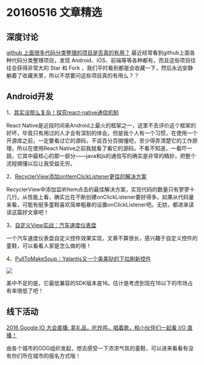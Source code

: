# 20160516 文章精选

## 深度讨论

[github 上面很多代码分类整理的项目是否真的有用？](http://diycode.cc/topics/74)
最近经常看到github上面各种代码分类整理项目，发现 Android、iOS、前端等等各种都有，而且这些项目往往会获得非常大的 Star 和 Fork ，我们平时看到都是会收藏一下，然后永远安静躺着了收藏夹里，所以不禁要问这些项目真的有用么？？


## Android开发

1、[其实没那么复杂！探究react-native通信机制](http://mp.weixin.qq.com/s?__biz=MzAxMTI4MTkwNQ==&mid=2650820182&idx=1&sn=ee2d0c2f8cc95763f9c5da6d73160827&scene=1&srcid=0516jWGpBpDawYwdKOJZqztV#wechat_redirect)

React Native是近段时间来Android上最火的框架之一，这里不去评价这个框架的好坏，毕竟只有用过的人才会有深刻的体会。但是我个人有一个习惯，在使用一个开源库之前，一定要看过它的源码，不说百分百搞懂吧，至少得弄清楚它的工作原理，所以在使用React Native之前我就看了看它的源码。不看不知道，一看吓一跳，它其中最核心的那一部分——java和js的通信写的确实是非常的精妙，把整个流程搞懂以后让我受益无穷。

2、[RecyclerView添加onItemClickListener更佳的解决方案](http://mp.weixin.qq.com/s?__biz=MzAxMTI4MTkwNQ==&mid=2650820134&idx=1&sn=58103e352e5269159778d35dc36ed207&scene=1&srcid=0513bm4gS5UCvWDmAAbUALwh#wechat_redirect)

RecyclerView中添加监听Item点击的最佳解决方案，实现代码的数量只有寥寥十几行。从性能上看，确实比在不断创建onClickListener要好得多。如果从代码量来看，可能有挺多童鞋喜欢简单粗暴的设置onClickListener吧。无妨，都进来读读这篇好文章吧！

3、[自定义View实战：汽车速度仪表盘](http://blog.csdn.net/lxk_1993/article/details/51373269#rd)

一个汽车速度仪表盘自定义控件效果实现，文章不算很长，感兴趣于自定义控件的童鞋，可以看看人家是怎么做的哦！

4、[PullToMakeSoup：Yalantis又一个美美哒的下拉刷新控件 ](https://github.com/Yalantis/pull-to-make-soup)

![](https://raw.githubusercontent.com/Yalantis/PullToMakeSoup/master/PullToMakeSoupDemo/Resouces/recipe-finder.gif)

美中不足的是，它最低兼容的SDK版本是16。估计是考虑到现在16以下的市场占有率很低了吧！

## 线下活动

[2016 Google IO 大会直播: 拿礼品，吃炸鸡，唱着歌，和小伙伴们一起看 I/O 直播！](http://diycode.cc/topics/88)

由各个城市的GDG组织发起，想去感受一下浓浓气氛的童鞋，可以进来看看有没有你们所在城市的报名方式哦！
